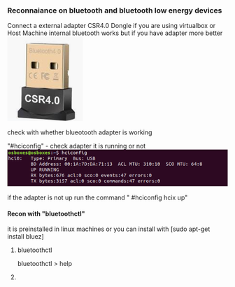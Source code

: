 ### Reconnaiance on bluetooth and bluetooth low energy devices

Connect a external adapter CSR4.0 Dongle if you are using virtualbox or Host Machine internal bluetooth works but if you have adapter more better
    ![](photos/csr.PNG)

check with whether blueotooth adapter is working 

"#hciconfig" - check adapter it is running or not 
    ![](photos/hciconfig.PNG)

if the adapter is not up run the command " #hciconfig hcix up"

#### Recon with "bluetoothctl"

it is preinstalled in linux machines or you can install with [sudo apt-get install bluez]

1. bluetoothctl
    
     bluetoothctl 
           > help
      

3. 
